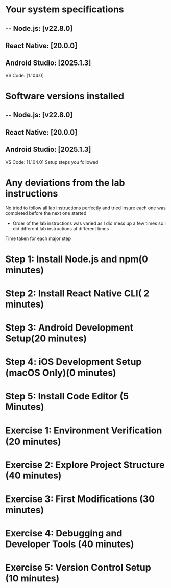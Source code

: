 # Your system specifications

--
Node.js: [v22.8.0]
--
React Native: [20.0.0]
--
Android Studio: [2025.1.3]
--
VS Code: [1.104.0]

# Software versions installed
--
Node.js: [v22.8.0]
--
React Native: [20.0.0]
--
Android Studio: [2025.1.3]
--
VS Code: [1.104.0]
Setup steps you followed

# Any deviations from the lab instructions

No tried to follow all lab instructions perfectly and tried insure each one was completed before the next one started
- Order of the lab instructions was varied as I did mess up a few times so i did different lab instructions at different times 

Time taken for each major step

# Step 1: Install Node.js and npm(0 minutes)

# Step 2: Install React Native CLI( 2 minutes)

# Step 3: Android Development Setup(20 minutes)

# Step 4: iOS Development Setup (macOS Only)(0 minutes)

# Step 5: Install Code Editor (5 Minutes)

# Exercise 1: Environment Verification (20 minutes)

# Exercise 2: Explore Project Structure (40 minutes)

# Exercise 3: First Modifications (30 minutes)

# Exercise 4: Debugging and Developer Tools (40 minutes)

# Exercise 5: Version Control Setup (10 minutes)